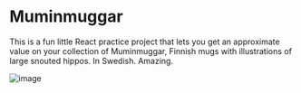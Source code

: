 # Muminmuggar

This is a fun little React practice project that lets you get an approximate value on your collection of Muminmuggar, Finnish mugs with illustrations of large snouted hippos. In Swedish. Amazing.

![image](https://user-images.githubusercontent.com/54509721/162327592-961e7908-0222-4507-9425-2834d4f8e780.png)
